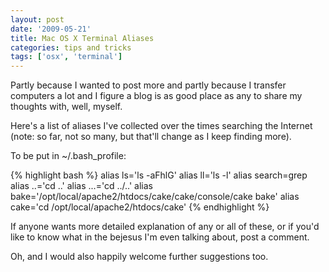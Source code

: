```yaml
---
layout: post
date: '2009-05-21'
title: Mac OS X Terminal Aliases
categories: tips and tricks
tags: ['osx', 'terminal']
---
```


Partly because I wanted to post more and partly because I transfer computers a lot and I figure a blog is as good place as any to share my thoughts with, well, myself.

Here's a list of aliases I've collected over the times searching the Internet (note: so far, not so many, but that'll change as I keep finding more).

To be put in ~/.bash_profile:

<div class="overflow-x-scroll">
{% highlight bash %}
alias ls='ls -aFhlG'
alias ll='ls -l'
alias search=grep
alias ..='cd ..'
alias ...='cd ../..'
alias bake='/opt/local/apache2/htdocs/cake/cake/console/cake bake'
alias cake='cd /opt/local/apache2/htdocs/cake'
{% endhighlight %}
</div>

If anyone wants more detailed explanation of any or all of these, or if you'd like to know what in the bejesus I'm even talking about, post a comment.

Oh, and I would also happily welcome further suggestions too.

